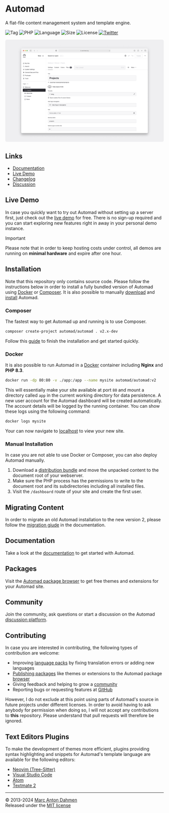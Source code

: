 # Automad

A flat-file content management system and template engine.

![Tag](https://img.shields.io/github/v/tag/marcantondahmen/automad?include_prereleases&sort=semver&color=222222)
![PHP](https://img.shields.io/packagist/dependency-v/automad/automad/php?version=dev-master&color=222222)
![Language](https://img.shields.io/github/languages/top/marcantondahmen/automad?color=222222)
![Size](https://img.shields.io/github/languages/code-size/marcantondahmen/automad?color=222222)
![License](https://img.shields.io/github/license/marcantondahmen/automad?color=222222)
[![Twitter](https://img.shields.io/twitter/follow/automadcms?label=Follow)](https://twitter.com/automadcms)

[![Screenshot](https://raw.githubusercontent.com/marcantondahmen/media-files/master/automad-v2/readme-light.png)](https://try.automad.org)

## Links

- [Documentation](https://automad.org)
- [Live Demo](https://try.automad.org)
- [Changelog](https://github.com/marcantondahmen/automad/blob/-/CHANGELOG.md)
- [Discussion](https://automad.org/discuss)

## Live Demo

In case you quickly want to try out Automad without setting up a server first, just check out the [live demo](https://try.automad.org) for free. There is no sign-up required and you can start exploring new features right in away in your personal demo instance.

> [!IMPORTANT]
> Please note that in order to keep hosting costs under control, all demos are running on **minimal hardware** and expire after one hour.

## Installation

Note that this repository only contains source code. Please follow the instructions below in order to install a fully bundled
version of Automad using [Docker](https://docker.com) or [Composer](https://getcomposer.org).
It is also possible to manually [download](https://github.com/automadcms/automad-dist/archive/refs/heads/master.zip)
and [install](#manual-installation) Automad.

### Composer

The fastest way to get Automad up and running is to use Composer.

```bash
composer create-project automad/automad . v2.x-dev
```

Follow this [guide](https://automad.org/version-2#getting-started) to finish the installation and get started quickly.

### Docker

It is also possible to run Automad in a [Docker](https://hub.docker.com/r/automad/automad) container including **Nginx** and **PHP 8.3**.

```bash
docker run -dp 80:80 -v ./app:/app --name mysite automad/automad:v2
```

This will essentially make your site available at port `80` and mount a directory called `app` in the current working directory for data persistence.
A new user account for the Automad dashboard will be created automatically. The account details will be logged by the running container.
You can show these logs using the following command:

```bash
docker logs mysite
```

Your can now navigate to [localhost](http://localhost) to view your new site.

### Manual Installation

In case you are not able to use Docker or Composer, you can also deploy Automad manually.

1. Download a [distribution bundle](https://github.com/automadcms/automad-dist/archive/refs/heads/master.zip) and move the
   unpacked content to the document root of your webserver.
2. Make sure the PHP process has the permissions to write to the document root and its subdirectories including all installed files.
3. Visit the `/dashboard` route of your site and create the first user.

## Migrating Content

In order to migrate an old Automad installation to the new version 2, please follow the [migration giude](https://automad.org/version-2#migration) in the documentation.

## Documentation

Take a look at the [documentation](https://automad.org) to get started with Automad.

## Packages

Visit the [Automad package browser](https://packages.automad.org) to get free themes and extensions for your Automad site.

## Community

Join the community, ask questions or start a discussion on the Automad [discussion platform](https://automad.org/discuss).

## Contributing

In case you are interested in contributing, the following types of contribution are welcome:

- Improving [language packs](https://github.com/automadcms/automad-language-packs) by fixing translation errors or adding new languages
- [Publishing packages](https://automad.org/developer-guide/publishing-packages) like themes or extensions to the Automad package [browser](https://packages.automad.org)
- Giving feedback and helping to grow a [community](https://automad.org/discuss)
- Reporting bugs or requesting features at [GitHub](https://github.com/marcantondahmen/automad/issues)

However, I do not exclude at this point using parts of Automad's source in future projects under different licenses. In order to avoid having to ask anybody for permission when doing so, I will not accept any contributions to **this** repository. Please understand that pull requests will therefore be ignored.

## Text Editors Plugins

To make the development of themes more efficient, plugins providing syntax highlighting and snippets for Automad's template language are available for the following editors:

- [Neovim (Tree-Sitter)](https://github.com/automadcms/tree-sitter-automad)
- [Visual Studio Code](https://marketplace.visualstudio.com/items?itemName=MarcAntonDahmen.automad)
- [Atom](https://atom.io/packages/language-automad)
- [Textmate 2](https://github.com/marcantondahmen/automad.tmbundle)

---

© 2013-2024 [Marc Anton Dahmen](https://marcdahmen.de)  
Released under the [MIT license](https://automad.org/license)
